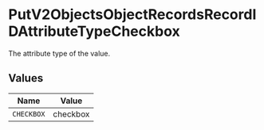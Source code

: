 # PutV2ObjectsObjectRecordsRecordIDAttributeTypeCheckbox

The attribute type of the value.


## Values

| Name       | Value      |
| ---------- | ---------- |
| `CHECKBOX` | checkbox   |